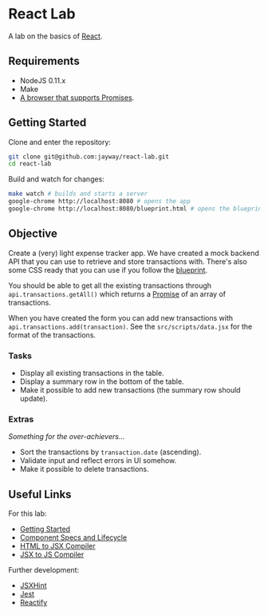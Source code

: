 # React Lab

A lab on the basics of [React](http://facebook.github.io/react/).

## Requirements

* NodeJS 0.11.x
* Make
* [A browser that supports Promises](http://caniuse.com/#feat=promises).

## Getting Started

Clone and enter the repository:

```bash
git clone git@github.com:jayway/react-lab.git
cd react-lab
```

Build and watch for changes:

```bash
make watch # builds and starts a server
google-chrome http://localhost:8080 # opens the app
google-chrome http://localhost:8080/blueprint.html # opens the blueprint
```

## Objective

Create a (very) light expense tracker app. We have created a mock backend API
that you can use to retrieve and store transactions with. There's also some CSS
ready that you can use if you follow the
[blueprint](https://github.com/jayway/react-lab/blob/master/blueprint.html).

You should be able to get all the existing transactions through `api.transactions.getAll()`
which returns a [Promise](https://developer.mozilla.org/en-US/docs/Web/JavaScript/Reference/Global_Objects/Promise)
of an array of transactions.

When you have created the form you can add new transactions with
`api.transactions.add(transaction)`. See the `src/scripts/data.jsx` for the format
of the transactions.

### Tasks

* Display all existing transactions in the table.
* Display a summary row in the bottom of the table.
* Make it possible to add new transactions (the summary row should update).

### Extras

*Something for the over-achievers...*

* Sort the transactions by `transaction.date` (ascending).
* Validate input and reflect errors in UI somehow.
* Make it possible to delete transactions.

## Useful Links

For this lab:

* [Getting Started](http://facebook.github.io/react/docs/getting-started.html)
* [Component Specs and Lifecycle](http://facebook.github.io/react/docs/component-specs.html)
* [HTML to JSX Compiler](http://facebook.github.io/react/html-jsx.html)
* [JSX to JS Compiler](http://facebook.github.io/react/jsx-compiler.html)

Further development:

* [JSXHint](https://github.com/STRML/JSXHint/)
* [Jest](https://facebook.github.io/jest/)
* [Reactify](https://www.npmjs.org/package/reactify)
